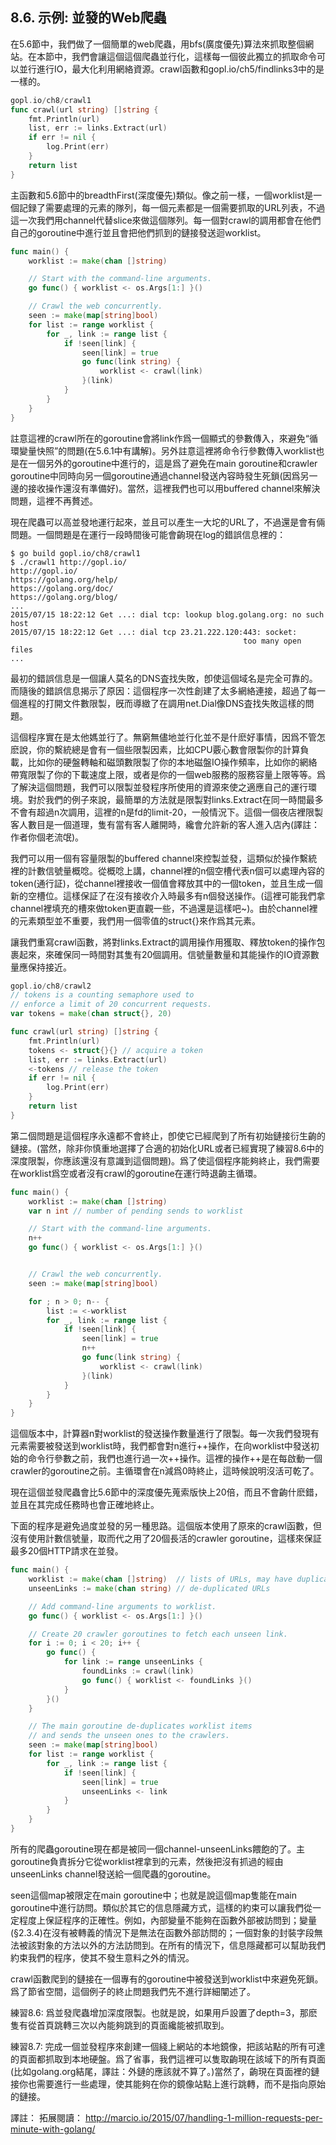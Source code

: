 ## 8.6. 示例: 並發的Web爬蟲

在5.6節中，我們做了一個簡單的web爬蟲，用bfs(廣度優先)算法來抓取整個網站。在本節中，我們會讓這個這個爬蟲並行化，這樣每一個彼此獨立的抓取命令可以並行進行IO，最大化利用網絡資源。crawl函數和gopl.io/ch5/findlinks3中的是一樣的。

```go
gopl.io/ch8/crawl1
func crawl(url string) []string {
    fmt.Println(url)
    list, err := links.Extract(url)
    if err != nil {
        log.Print(err)
    }
    return list
}
```

主函數和5.6節中的breadthFirst(深度優先)類似。像之前一樣，一個worklist是一個記録了需要處理的元素的隊列，每一個元素都是一個需要抓取的URL列表，不過這一次我們用channel代替slice來做這個隊列。每一個對crawl的調用都會在他們自己的goroutine中進行並且會把他們抓到的鏈接發送迴worklist。

```go
func main() {
    worklist := make(chan []string)

    // Start with the command-line arguments.
    go func() { worklist <- os.Args[1:] }()

    // Crawl the web concurrently.
    seen := make(map[string]bool)
    for list := range worklist {
        for _, link := range list {
            if !seen[link] {
                seen[link] = true
                go func(link string) {
                    worklist <- crawl(link)
                }(link)
            }
        }
    }
}
```

註意這裡的crawl所在的goroutine會將link作爲一個顯式的參數傳入，來避免“循環變量快照”的問題(在5.6.1中有講解)。另外註意這裡將命令行參數傳入worklist也是在一個另外的goroutine中進行的，這是爲了避免在main goroutine和crawler goroutine中同時向另一個goroutine通過channel發送內容時發生死鎖(因爲另一邊的接收操作還沒有準備好)。當然，這裡我們也可以用buffered channel來解決問題，這裡不再贅述。

現在爬蟲可以高並發地運行起來，並且可以產生一大坨的URL了，不過還是會有倆問題。一個問題是在運行一段時間後可能會齣現在log的錯誤信息裡的：


```
$ go build gopl.io/ch8/crawl1
$ ./crawl1 http://gopl.io/
http://gopl.io/
https://golang.org/help/
https://golang.org/doc/
https://golang.org/blog/
...
2015/07/15 18:22:12 Get ...: dial tcp: lookup blog.golang.org: no such host
2015/07/15 18:22:12 Get ...: dial tcp 23.21.222.120:443: socket:
                                                    too many open files
...
```
最初的錯誤信息是一個讓人莫名的DNS査找失敗，卽使這個域名是完全可靠的。而隨後的錯誤信息揭示了原因：這個程序一次性創建了太多網絡連接，超過了每一個進程的打開文件數限製，旣而導緻了在調用net.Dial像DNS査找失敗這樣的問題。

這個程序實在是太他媽並行了。無窮無儘地並行化並不是什麽好事情，因爲不管怎麽說，你的繫統總是會有一個些限製因素，比如CPU覈心數會限製你的計算負載，比如你的硬盤轉軸和磁頭數限製了你的本地磁盤IO操作頻率，比如你的網絡帶寬限製了你的下載速度上限，或者是你的一個web服務的服務容量上限等等。爲了解決這個問題，我們可以限製並發程序所使用的資源來使之適應自己的運行環境。對於我們的例子來說，最簡單的方法就是限製對links.Extract在同一時間最多不會有超過n次調用，這裡的n是fd的limit-20，一般情況下。這個一個夜店裡限製客人數目是一個道理，隻有當有客人離開時，纔會允許新的客人進入店內(譯註：作者你個老流氓)。

我們可以用一個有容量限製的buffered channel來控製並發，這類似於操作繫統裡的計數信號量概唸。從概唸上講，channel裡的n個空槽代表n個可以處理內容的token(通行証)，從channel裡接收一個值會釋放其中的一個token，並且生成一個新的空槽位。這樣保証了在沒有接收介入時最多有n個發送操作。(這裡可能我們拿channel裡填充的槽來做token更直觀一些，不過還是這樣吧~)。由於channel裡的元素類型並不重要，我們用一個零值的struct{}來作爲其元素。

讓我們重寫crawl函數，將對links.Extract的調用操作用獲取、釋放token的操作包裹起來，來確保同一時間對其隻有20個調用。信號量數量和其能操作的IO資源數量應保持接近。

```go
gopl.io/ch8/crawl2
// tokens is a counting semaphore used to
// enforce a limit of 20 concurrent requests.
var tokens = make(chan struct{}, 20)

func crawl(url string) []string {
    fmt.Println(url)
    tokens <- struct{}{} // acquire a token
    list, err := links.Extract(url)
    <-tokens // release the token
    if err != nil {
        log.Print(err)
    }
    return list
}
```

第二個問題是這個程序永遠都不會終止，卽使它已經爬到了所有初始鏈接衍生齣的鏈接。(當然，除非你慎重地選擇了合適的初始化URL或者已經實現了練習8.6中的深度限製，你應該還沒有意識到這個問題)。爲了使這個程序能夠終止，我們需要在worklist爲空或者沒有crawl的goroutine在運行時退齣主循環。


```go
func main() {
    worklist := make(chan []string)
    var n int // number of pending sends to worklist

    // Start with the command-line arguments.
    n++
    go func() { worklist <- os.Args[1:] }()


    // Crawl the web concurrently.
    seen := make(map[string]bool)

    for ; n > 0; n-- {
        list := <-worklist
        for _, link := range list {
            if !seen[link] {
                seen[link] = true
                n++
                go func(link string) {
                    worklist <- crawl(link)
                }(link)
            }
        }
    }
}

```

這個版本中，計算器n對worklist的發送操作數量進行了限製。每一次我們發現有元素需要被發送到worklist時，我們都會對n進行++操作，在向worklist中發送初始的命令行參數之前，我們也進行過一次++操作。這裡的操作++是在每啟動一個crawler的goroutine之前。主循環會在n減爲0時終止，這時候說明沒活可乾了。

現在這個並發爬蟲會比5.6節中的深度優先蒐索版快上20倍，而且不會齣什麽錯，並且在其完成任務時也會正確地終止。

下面的程序是避免過度並發的另一種思路。這個版本使用了原來的crawl函數，但沒有使用計數信號量，取而代之用了20個長活的crawler goroutine，這樣來保証最多20個HTTP請求在並發。

```go
func main() {
	worklist := make(chan []string)  // lists of URLs, may have duplicates
	unseenLinks := make(chan string) // de-duplicated URLs

	// Add command-line arguments to worklist.
	go func() { worklist <- os.Args[1:] }()

	// Create 20 crawler goroutines to fetch each unseen link.
	for i := 0; i < 20; i++ {
		go func() {
			for link := range unseenLinks {
				foundLinks := crawl(link)
				go func() { worklist <- foundLinks }()
			}
		}()
	}

	// The main goroutine de-duplicates worklist items
	// and sends the unseen ones to the crawlers.
	seen := make(map[string]bool)
	for list := range worklist {
		for _, link := range list {
			if !seen[link] {
				seen[link] = true
				unseenLinks <- link
			}
		}
	}
}
```

所有的爬蟲goroutine現在都是被同一個channel-unseenLinks餵飽的了。主goroutine負責拆分它從worklist裡拿到的元素，然後把沒有抓過的經由unseenLinks channel發送給一個爬蟲的goroutine。

seen這個map被限定在main goroutine中；也就是說這個map隻能在main goroutine中進行訪問。類似於其它的信息隱藏方式，這樣的約束可以讓我們從一定程度上保証程序的正確性。例如，內部變量不能夠在函數外部被訪問到；變量(§2.3.4)在沒有被轉義的情況下是無法在函數外部訪問的；一個對象的封裝字段無法被該對象的方法以外的方法訪問到。在所有的情況下，信息隱藏都可以幫助我們約束我們的程序，使其不發生意料之外的情況。

crawl函數爬到的鏈接在一個專有的goroutine中被發送到worklist中來避免死鎖。爲了節省空間，這個例子的終止問題我們先不進行詳細闡述了。

練習8.6: 爲並發爬蟲增加深度限製。也就是說，如果用戶設置了depth=3，那麽隻有從首頁跳轉三次以內能夠跳到的頁面纔能被抓取到。

練習8.7: 完成一個並發程序來創建一個綫上網站的本地鏡像，把該站點的所有可達的頁面都抓取到本地硬盤。爲了省事，我們這裡可以隻取齣現在該域下的所有頁面(比如golang.org結尾，譯註：外鏈的應該就不算了。)當然了，齣現在頁面裡的鏈接你也需要進行一些處理，使其能夠在你的鏡像站點上進行跳轉，而不是指向原始的鏈接。


譯註：
拓展閱讀：
http://marcio.io/2015/07/handling-1-million-requests-per-minute-with-golang/
